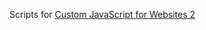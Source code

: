 Scripts for [Custom JavaScript for Websites 2](https://chrome.google.com/webstore/detail/custom-javascript-for-web/ddbjnfjiigjmcpcpkmhogomapikjbjdk)